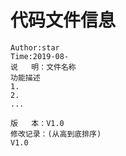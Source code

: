 # 代码文件信息

```
Author:star
Time:2019-08-
说   明：文件名称
功能描述
1.
2.
...

版   本：V1.0
修改记录：(从高到底排序)
V1.0
```

